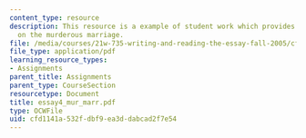 ```yaml
---
content_type: resource
description: This resource is a example of student work which provides information
  on the murderous marriage.
file: /media/courses/21w-735-writing-and-reading-the-essay-fall-2005/cfd1141a532fdbf9ea3ddabcad2f7e54_essay4_mur_marr.pdf
file_type: application/pdf
learning_resource_types:
- Assignments
parent_title: Assignments
parent_type: CourseSection
resourcetype: Document
title: essay4_mur_marr.pdf
type: OCWFile
uid: cfd1141a-532f-dbf9-ea3d-dabcad2f7e54
---
```

